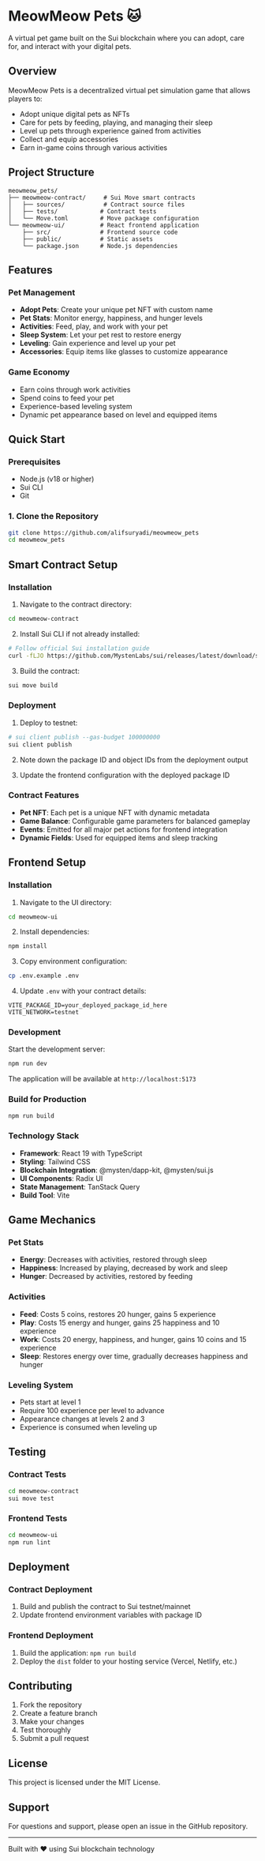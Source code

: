 # MeowMeow Pets 🐱

A virtual pet game built on the Sui blockchain where you can adopt, care for, and interact with your digital pets.

## Overview

MeowMeow Pets is a decentralized virtual pet simulation game that allows players to:

- Adopt unique digital pets as NFTs
- Care for pets by feeding, playing, and managing their sleep
- Level up pets through experience gained from activities
- Collect and equip accessories
- Earn in-game coins through various activities

## Project Structure

```
meowmeow_pets/
├── meowmeow-contract/     # Sui Move smart contracts
│   ├── sources/           # Contract source files
│   ├── tests/            # Contract tests
│   └── Move.toml         # Move package configuration
└── meowmeow-ui/          # React frontend application
    ├── src/              # Frontend source code
    ├── public/           # Static assets
    └── package.json      # Node.js dependencies
```

## Features

### Pet Management

- **Adopt Pets**: Create your unique pet NFT with custom name
- **Pet Stats**: Monitor energy, happiness, and hunger levels
- **Activities**: Feed, play, and work with your pet
- **Sleep System**: Let your pet rest to restore energy
- **Leveling**: Gain experience and level up your pet
- **Accessories**: Equip items like glasses to customize appearance

### Game Economy

- Earn coins through work activities
- Spend coins to feed your pet
- Experience-based leveling system
- Dynamic pet appearance based on level and equipped items

## Quick Start

### Prerequisites

- Node.js (v18 or higher)
- Sui CLI
- Git

### 1. Clone the Repository

```bash
git clone https://github.com/alifsuryadi/meowmeow_pets
cd meowmeow_pets
```

## Smart Contract Setup

### Installation

1. Navigate to the contract directory:

```bash
cd meowmeow-contract
```

2. Install Sui CLI if not already installed:

```bash
# Follow official Sui installation guide
curl -fLJO https://github.com/MystenLabs/sui/releases/latest/download/sui-testnet-ubuntu-x86_64.tgz
```

3. Build the contract:

```bash
sui move build
```

### Deployment

1. Deploy to testnet:

```bash
# sui client publish --gas-budget 100000000
sui client publish
```

2. Note down the package ID and object IDs from the deployment output

3. Update the frontend configuration with the deployed package ID

### Contract Features

- **Pet NFT**: Each pet is a unique NFT with dynamic metadata
- **Game Balance**: Configurable game parameters for balanced gameplay
- **Events**: Emitted for all major pet actions for frontend integration
- **Dynamic Fields**: Used for equipped items and sleep tracking

## Frontend Setup

### Installation

1. Navigate to the UI directory:

```bash
cd meowmeow-ui
```

2. Install dependencies:

```bash
npm install
```

3. Copy environment configuration:

```bash
cp .env.example .env
```

4. Update `.env` with your contract details:

```env
VITE_PACKAGE_ID=your_deployed_package_id_here
VITE_NETWORK=testnet
```

### Development

Start the development server:

```bash
npm run dev
```

The application will be available at `http://localhost:5173`

### Build for Production

```bash
npm run build
```

### Technology Stack

- **Framework**: React 19 with TypeScript
- **Styling**: Tailwind CSS
- **Blockchain Integration**: @mysten/dapp-kit, @mysten/sui.js
- **UI Components**: Radix UI
- **State Management**: TanStack Query
- **Build Tool**: Vite

## Game Mechanics

### Pet Stats

- **Energy**: Decreases with activities, restored through sleep
- **Happiness**: Increased by playing, decreased by work and sleep
- **Hunger**: Decreased by activities, restored by feeding

### Activities

- **Feed**: Costs 5 coins, restores 20 hunger, gains 5 experience
- **Play**: Costs 15 energy and hunger, gains 25 happiness and 10 experience
- **Work**: Costs 20 energy, happiness, and hunger, gains 10 coins and 15 experience
- **Sleep**: Restores energy over time, gradually decreases happiness and hunger

### Leveling System

- Pets start at level 1
- Require 100 experience per level to advance
- Appearance changes at levels 2 and 3
- Experience is consumed when leveling up

## Testing

### Contract Tests

```bash
cd meowmeow-contract
sui move test
```

### Frontend Tests

```bash
cd meowmeow-ui
npm run lint
```

## Deployment

### Contract Deployment

1. Build and publish the contract to Sui testnet/mainnet
2. Update frontend environment variables with package ID

### Frontend Deployment

1. Build the application: `npm run build`
2. Deploy the `dist` folder to your hosting service (Vercel, Netlify, etc.)

## Contributing

1. Fork the repository
2. Create a feature branch
3. Make your changes
4. Test thoroughly
5. Submit a pull request

## License

This project is licensed under the MIT License.

## Support

For questions and support, please open an issue in the GitHub repository.

---

Built with ❤️ using Sui blockchain technology
